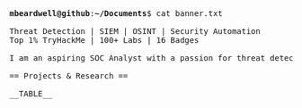 <pre>

<strong>mbeardwell@github</strong>:<strong>~/Documents</strong>$ cat banner.txt

Threat Detection | SIEM | OSINT | Security Automation
Top 1% TryHackMe | 100+ Labs | 16 Badges

I am an aspiring SOC Analyst with a passion for threat detection, SIEM, OSINT, and security automation. I specialize in log analysis, security research, and incident response. Through hands-on labs and independent research, I develop tools and techniques for network security, forensics, and security monitoring.

== Projects & Research ==

__TABLE__
<br>

</pre>
